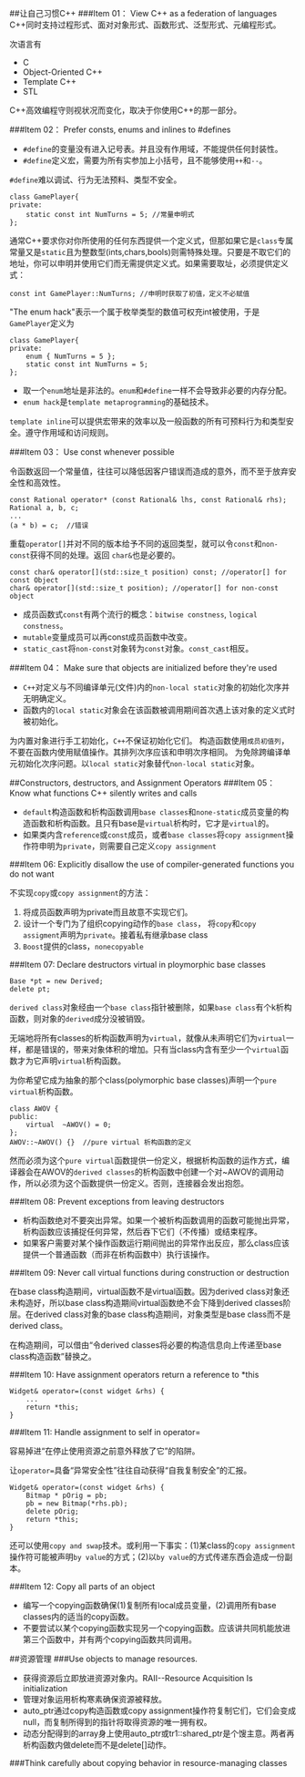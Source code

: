 ##让自己习惯C++
###Item 01： View C++ as a federation of languages
C++同时支持过程形式、面对对象形式、函数形式、泛型形式、元编程形式。

次语言有

*	C
*	Object-Oriented C++
*	Template C++
*	STL

C++高效编程守则视状况而变化，取决于你使用C++的那一部分。

###Item 02： Prefer consts, enums and inlines to #defines

- `#define`的变量没有进入记号表。并且没有作用域，不能提供任何封装性。
- `#define`定义宏，需要为所有实参加上小括号，且不能够使用`++`和`--`。

`#define`难以调试、行为无法预料、类型不安全。

	class GamePlayer{
	private:
		static const int NumTurns = 5; //常量申明式
	};

通常C++要求你对你所使用的任何东西提供一个定义式，但那如果它是`class`专属常量又是`static`且为整数型(ints,chars,bools)则需特殊处理。只要是不取它们的地址，你可以申明并使用它们而无需提供定义式。如果需要取址，必须提供定义式：
	
	const int GamePlayer::NumTurns; //申明时获取了初值，定义不必赋值

"The enum hack"表示一个属于枚举类型的数值可权充int被使用，于是`GamePlayer`定义为

	class GamePlayer{
	private:
		enum { NumTurns = 5 };
		static const int NumTurns = 5;
	};


- 取一个`enum`地址是非法的。`enum`和`#define`一样不会导致非必要的内存分配。
- `enum hack`是`template metaprogramming`的基础技术。

`template inline`可以提供宏带来的效率以及一般函数的所有可预料行为和类型安全。遵守作用域和访问规则。

###Item 03： Use const whenever possible

令函数返回一个常量值，往往可以降低因客户错误而造成的意外，而不至于放弃安全性和高效性。

	const Rational operator* (const Rational& lhs, const Rational& rhs);
	Rational a, b, c;
	...
	(a * b) = c;  //错误

重载`operator[]`并对不同的版本给予不同的返回类型，就可以令`const`和`non-const`获得不同的处理。返回 `char&`也是必要的。

	const char& operator[](std::size_t position) const; //operator[] for const Object
	char& operator[](std::size_t position); //operator[] for non-const object



- 成员函数式`const`有两个流行的概念：`bitwise constness`, `logical constness`。
- `mutable`变量成员可以再const成员函数中改变。
- `static_cast`将`non-const`对象转为`const`对象。`const_cast`相反。


###Item 04： Make sure that objects are initialized before they're used

- `C++`对定义与不同编译单元(文件)内的`non-local static`对象的初始化次序并无明确定义。
- 函数内的`local static`对象会在该函数被调用期间首次遇上该对象的定义式时被初始化。

为内置对象进行手工初始化，`C++`不保证初始化它们。
构造函数使用`成员初值列`，不要在函数内使用赋值操作。其排列次序应该和申明次序相同。
为免除跨编译单元初始化次序问题。以`local static`对象替代`non-local static`对象。


##Constructors, destructors, and Assignment Operators
###Item 05： Know what functions C++ silently writes and calls

- `default`构造函数和析构函数调用`base classes`和`none-static`成员变量的构造函数和析构函数。且只有base是`virtual`析构时，它才是`virtual`的。
- 如果类内含`reference`或`const`成员，或者`base classes`将`copy assignment`操作符申明为`private`，则需要自己定义`copy assignment`

###Item 06: Explicitly disallow the use of compiler-generated functions you do not want

不实现`copy`或`copy assignment`的方法：

1. 将成员函数声明为private而且故意不实现它们。
2. 设计一个专门为了组织copying动作的`base class`， 将`copy`和`copy assigment`声明为`private`。接着私有继承base class
3. `Boost`提供的class，`nonecopyable`

###Item 07: Declare destructors virtual in ploymorphic base classes

	Base *pt = new Derived;
	delete pt;

`derived class`对象经由一个`base class`指针被删除，如果`base class`有个k析构函数，则对象的`derived`成分没被销毁。

无端地将所有classes的析构函数声明为`virtual`，就像从未声明它们为`virtual`一样，都是错误的，带来对象体积的增加。只有当class内含有至少一个`virtual`函数才为它声明`virtual`析构函数。

为你希望它成为抽象的那个class(polymorphic base classes)声明一个`pure virtual`析构函数。

	class AWOV {
	public:
		virtual  ~AWOV() = 0;
	};
	AWOV::~AWOV() {}  //pure virtual 析构函数的定义 

然而必须为这个`pure virtual`函数提供一份定义，根据析构函数的运作方式，编译器会在AWOV的`derived classes`的析构函数中创建一个对~AWOV的调用动作，所以必须为这个函数提供一份定义。否则，连接器会发出抱怨。

###Item 08: Prevent exceptions from leaving destructors

- 析构函数绝对不要突出异常。如果一个被析构函数调用的函数可能抛出异常，析构函数应该捕捉任何异常，然后吞下它们（不传播）或结束程序。
- 如果客户需要对某个操作函数运行期间抛出的异常作出反应，那么class应该提供一个普通函数（而非在析构函数中）执行该操作。

###Item 09: Never call virtual functions during construction or destruction

在base class构造期间，virtual函数不是virtual函数。因为derived class对象还未构造好，所以base class构造期间virtual函数绝不会下降到derived classes阶层。在derived class对象的base class构造期间，对象类型是base class而不是derived class。

在构造期间，可以借由“令derived classes将必要的构造信息向上传递至base class构造函数”替换之。

###Item 10: Have assignment operators return a reference to *this

	Widget& operator=(const widget &rhs) {
		...
		return *this;
	}

###Item 11: Handle assignment to self in operator=

容易掉进“在停止使用资源之前意外释放了它”的陷阱。

让`operator=`具备“异常安全性”往往自动获得“自我复制安全”的汇报。
	
	Widget& operator=(const widget &rhs) {
		Bitmap * pOrig = pb;
		pb = new Bitmap(*rhs.pb);
		delete pOrig;
		return *this;
	}

还可以使用`copy and swap`技术。或利用一下事实：(1)某class的`copy assignment`操作符可能被声明`by value`的方式；(2)以`by value`的方式传递东西会造成一份副本。

###Item 12: Copy all parts of an object

- 编写一个copying函数确保(1)复制所有local成员变量，(2)调用所有base classes内的适当的copy函数。
- 不要尝试以某个copying函数实现另一个copying函数。应该讲共同机能放进第三个函数中，并有两个copying函数共同调用。

##资源管理
###Use objects to manage resources.

-   获得资源后立即放进资源对象内。RAII--Resource Acquisition Is initialization
-   管理对象运用析构寒素确保资源被释放。
-   auto_ptr通过copy构造函数或copy assignment操作符复制它们，它们会变成null，而复制所得到的指针将取得资源的唯一拥有权。
-   动态分配得到的array身上使用auto_ptr或tr1::shared_ptr是个馊主意。两者再析构函数内做delete而不是delete[]动作。

###Think carefully about copying behavior in resource-managing classes
